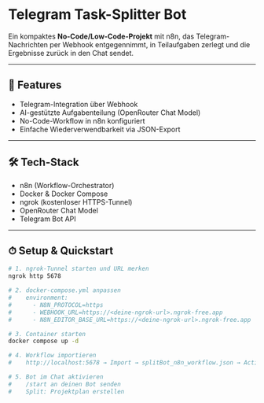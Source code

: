 # Telegram Task-Splitter Bot

Ein kompaktes **No-Code/Low-Code-Projekt** mit n8n, das Telegram-Nachrichten per Webhook entgegennimmt, in Teilaufgaben zerlegt und die Ergebnisse zurück in den Chat sendet.

---

## 🚀 Features

- Telegram-Integration über Webhook  
- AI-gestützte Aufgabenteilung (OpenRouter Chat Model)  
- No-Code-Workflow in n8n konfiguriert  
- Einfache Wiederverwendbarkeit via JSON-Export  

---

## 🛠 Tech-Stack

- n8n (Workflow-Orchestrator)  
- Docker & Docker Compose  
- ngrok (kostenloser HTTPS-Tunnel)  
- OpenRouter Chat Model  
- Telegram Bot API  

---

## ⏱ Setup & Quickstart

```bash
# 1. ngrok-Tunnel starten und URL merken  
ngrok http 5678

# 2. docker-compose.yml anpassen  
#    environment:
#      - N8N_PROTOCOL=https
#      - WEBHOOK_URL=https://<deine-ngrok-url>.ngrok-free.app
#      - N8N_EDITOR_BASE_URL=https://<deine-ngrok-url>.ngrok-free.app

# 3. Container starten  
docker compose up -d

# 4. Workflow importieren  
#    http://localhost:5678 → Import → splitBot_n8n_workflow.json → Active

# 5. Bot im Chat aktivieren  
#    /start an deinen Bot senden  
#    Split: Projektplan erstellen
